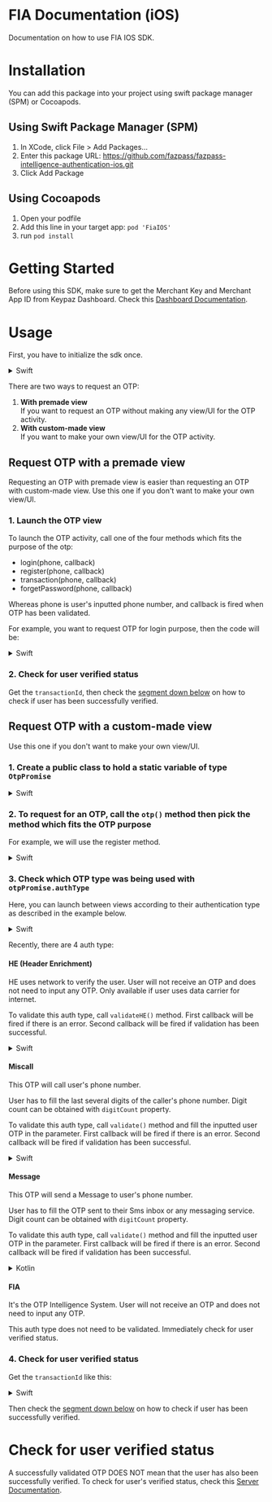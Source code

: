 # FIA Documentation (iOS)

Documentation on how to use FIA IOS SDK.

# Installation

You can add this package into your project using swift package manager (SPM) or Cocoapods.

## Using Swift Package Manager (SPM)

1. In XCode, click File > Add Packages...
2. Enter this package URL: https://github.com/fazpass/fazpass-intelligence-authentication-ios.git
3. Click Add Package

## Using Cocoapods

1. Open your podfile
2. Add this line in your target app: `pod 'FiaIOS'`
3. run `pod install`

# Getting Started

Before using this SDK, make sure to get the Merchant Key and Merchant App ID from Keypaz Dashboard. 
Check this [Dashboard Documentation](README.Dashboard.md#retrieve-your-merchant-key).

# Usage

First, you have to initialize the sdk once.

<details>
<summary>Swift</summary>
 
```swift
import FiaIOS

// get fia instance
let fia = FIAFactory.getInstance()

fia.initialize("YOUR_MERCHANT_KEY", "YOUR_MERCHANT_APP_ID")
```

</details>

There are two ways to request an OTP:
1. <b>With premade view</b><br>If you want to request an OTP without making any view/UI for the OTP activity.
2. <b>With custom-made view</b><br>If you want to make your own view/UI for the OTP activity.

## Request OTP with a premade view

Requesting an OTP with premade view is easier than requesting an OTP with custom-made view. Use this one if you don't want to make your own view/UI.

### 1. Launch the OTP view

To launch the OTP activity, call one of the four methods which fits the purpose of the otp:
- login(phone, callback)
- register(phone, callback)
- transaction(phone, callback)
- forgetPassword(phone, callback)

Whereas phone is user's inputted phone number, and callback is fired when OTP has been validated.

For example, you want to request OTP for login purpose, then the code will be:

<details>
<summary>Swift</summary>
 
```swift
fia.otpView().login("PHONE_NUMBER") { tId in
	// If transactionId is nil, OTP validation has an error.
	guard let transactionId = tId else {
		// handle failed OTP validation here...
		return
	}

	// with the transactionId, check for the user verified status here...
}
```
 
</details>

### 2. Check for user verified status

Get the `transactionId`, then check the [segment down below](#check-for-user-verified-status) on how to check if user has been successfully verified.

## Request OTP with a custom-made view

Use this one if you don't want to make your own view/UI.

### 1. Create a public class to hold a static variable of type `OtpPromise`

<details>
<summary>Swift</summary>

```swift
public class Constants {
		static var otpPromise: OtpPromise? = nil
}
```

</details>

### 2. To request for an OTP, call the `otp()` method then pick the method which fits the OTP purpose

For example, we will use the register method.

<details>
<summary>Swift</summary>

```swift
fia.otp().register("PHONE_NUMBER") { promise in
	if (promise.hasError) {
		let error = promise.error
		// handle failed OTP request here...
		return
	}

	Constants.otpPromise = promise
}
```
 
</details>

### 3. Check which OTP type was being used with `otpPromise.authType`

Here, you can launch between views according to their authentication type as described in the example below.

<details>
<summary>Swift</summary>

```swift
switch (Constants.otpPromise!.authType) {
case .HE:
  // Navigate view to HE view...
  break
case .Miscall:
  // Navigate view to Miscall view...
  break
case .Message:
  // Navigate view to Message view...
  break
case .FIA:
  // Navigate view to FIA view...
  break
}
```
 
</details>

Recently, there are 4 auth type:

#### HE (Header Enrichment)

HE uses network to verify the user. User will not receive an OTP and does not need to input any OTP. Only available if user uses data carrier for internet.

To validate this auth type, call `validateHE()` method. 
First callback will be fired if there is an error. 
Second callback will be fired if validation has been successful.

<details>
<summary>Swift</summary>

```swift
Constants.otpPromise!.validateHE(
	{ err in
		// handle error here...
	},
	{
		let transactionId = Constants.otpPromise!.transactionId
		// with the transactionId, check for the user verified status here...
	}
)
```
 
</details>

#### Miscall

This OTP will call user's phone number.

User has to fill the last several digits of the caller's phone number. Digit count can be obtained with `digitCount` property.

To validate this auth type, call `validate()` method and fill the inputted user OTP in the parameter.
First callback will be fired if there is an error.
Second callback will be fired if validation has been successful.

<details>
<summary>Swift</summary>

```swift
let digitCount = Constants.otpPromise!.digitCount

// validate OTP method
Constants.otpPromise.validate(
  "USER_INPUTTED_OTP",
  { err in
    // handle error here...
  },
  {
    let transactionId = Constants.otpPromise!.transactionId
    // with the transactionId, check for the user verified status here...
  }
)
```
 
</details>

#### Message

This OTP will send a Message to user's phone number.

User has to fill the OTP sent to their Sms inbox or any messaging service. Digit count can be obtained with `digitCount` property.

To validate this auth type, call `validate()` method and fill the inputted user OTP in the parameter.
First callback will be fired if there is an error.
Second callback will be fired if validation has been successful.

<details>
<summary>Kotlin</summary>

```kotlin
let digitCount = Constants.otpPromise!.digitCount

Constants.otpPromise.validate(
	"USER_INPUTTED_OTP",
	{ err in
		// handle error here...
	},
	{
		let transactionId = Constants.otpPromise!.transactionId
		// with the transactionId, check for the user verified status here...
	}
)
```
 
</details>

#### FIA

It's the OTP Intelligence System. User will not receive an OTP and does not need to input any OTP.

This auth type does not need to be validated. Immediately check for user verified status.

### 4. Check for user verified status

Get the `transactionId` like this:

<details>
<summary>Swift</summary>

```swift
let transactionId = Constants.otpPromise!.transactionId
```
 
</details>

Then check the [segment down below](#check-for-user-verified-status) on how to check if user has been successfully verified.

# Check for user verified status

A successfully validated OTP DOES NOT mean that the user has also been successfully verified. 
To check for user's verified status, check this [Server Documentation](README.Server.md#check-for-user-verified-status).
